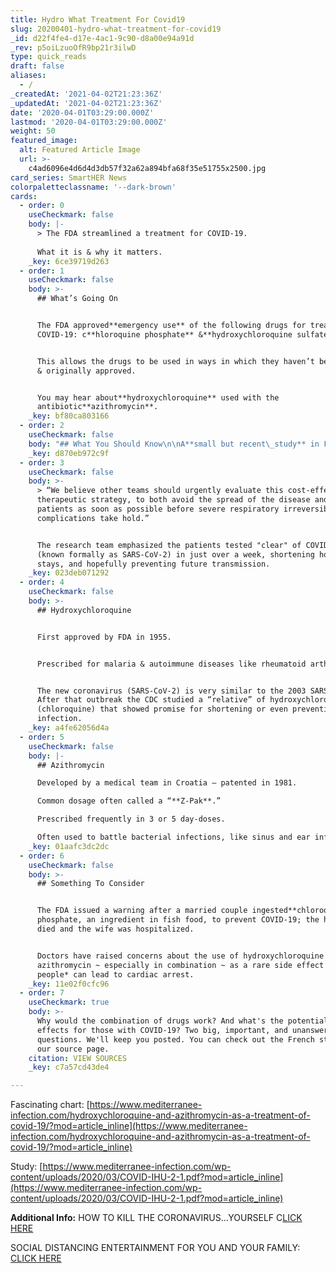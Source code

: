 ```yaml
---
title: Hydro What Treatment For Covid19
slug: 20200401-hydro-what-treatment-for-covid19
_id: d22f4fe4-d17e-4ac1-9c90-d8a00e94a91d
_rev: p5oiLzuoOfR9bp21r3ilwD
type: quick_reads
draft: false
aliases:
  - /
_createdAt: '2021-04-02T21:23:36Z'
_updatedAt: '2021-04-02T21:23:36Z'
date: '2020-04-01T03:29:00.000Z'
lastmod: '2020-04-01T03:29:00.000Z'
weight: 50
featured_image:
  alt: Featured Article Image
  url: >-
    c4ad6096e4d6d4d3db57f32a62a894bfa68f35e51755x2500.jpg
card_series: SmartHER News
colorpaletteclassname: '--dark-brown'
cards:
  - order: 0
    useCheckmark: false
    body: |-
      > The FDA streamlined a treatment for COVID-19.  
        
      What it is & why it matters.
    _key: 6ce39719d263
  - order: 1
    useCheckmark: false
    body: >-
      ## What’s Going On


      The FDA approved**emergency use** of the following drugs for treating
      COVID-19: c**hloroquine phosphate** &**hydroxychloroquine sulfate**.


      This allows the drugs to be used in ways in which they haven’t been tested
      & originally approved.


      You may hear about**hydroxychloroquine** used with the
      antibiotic**azithromycin**.
    _key: bf80ca803166
  - order: 2
    useCheckmark: false
    body: "## What You Should Know\n\nA**small but recent\_study** in France showed some positive results of using a combination of hydroxychloroquine and azithromycin for patients with COVID-19.\n\nThe study examined 80 patients who received the drugs. They ranged in age from 18 to 88-yrs-old, more than half had preexisting conditions.**ALL RECOVERED** except two: an 86-yr-old died & a 74-yr-old remained in ICU."
    _key: d870eb972c9f
  - order: 3
    useCheckmark: false
    body: >-
      > “We believe other teams should urgently evaluate this cost-effective
      therapeutic strategy, to both avoid the spread of the disease and treat
      patients as soon as possible before severe respiratory irreversible
      complications take hold.”


      The research team emphasized the patients tested "clear" of COVID-19
      (known formally as SARS-CoV-2) in just over a week, shortening hospital
      stays, and hopefully preventing future transmission.
    _key: 023deb071292
  - order: 4
    useCheckmark: false
    body: >-
      ## Hydroxychloroquine


      First approved by FDA in 1955.


      Prescribed for malaria & autoimmune diseases like rheumatoid arthritis.


      The new coronavirus (SARS-CoV-2) is very similar to the 2003 SARS virus.
      After that outbreak the CDC studied a “relative” of hydroxychloroquine
      (chloroquine) that showed promise for shortening or even preventing
      infection.
    _key: a4fe62056d4a
  - order: 5
    useCheckmark: false
    body: |-
      ## Azithromycin

      Developed by a medical team in Croatia – patented in 1981.

      Common dosage often called a “**Z-Pak**.”

      Prescribed frequently in 3 or 5 day-doses.

      Often used to battle bacterial infections, like sinus and ear infections.
    _key: 01aafc3dc2dc
  - order: 6
    useCheckmark: false
    body: >-
      ## Something To Consider


      The FDA issued a warning after a married couple ingested**chloroquine**
      phosphate, an ingredient in fish food, to prevent COVID-19; the husband
      died and the wife was hospitalized.


      Doctors have raised concerns about the use of hydroxychloroquine &
      azithromycin ~ especially in combination ~ as a rare side effect in *some
      people* can lead to cardiac arrest.
    _key: 11e02f0cfc96
  - order: 7
    useCheckmark: true
    body: >-
      Why would the combination of drugs work? And what's the potential side
      effects for those with COVID-19? Two big, important, and unanswered
      questions. We'll keep you posted. You can check out the French study on
      our source page.
    citation: VIEW SOURCES
    _key: c7a57cd43de4

---
```

Fascinating chart: [https://www.mediterranee-infection.com/hydroxychloroquine-and-azithromycin-as-a-treatment-of-covid-19/?mod=article_inline](https://www.mediterranee-infection.com/hydroxychloroquine-and-azithromycin-as-a-treatment-of-covid-19/?mod=article_inline)

Study: [https://www.mediterranee-infection.com/wp-content/uploads/2020/03/COVID-IHU-2-1.pdf?mod=article_inline](https://www.mediterranee-infection.com/wp-content/uploads/2020/03/COVID-IHU-2-1.pdf?mod=article_inline)

**Additional Info:** HOW TO KILL THE CORONAVIRUS…YOURSELF C[LICK HERE](https://smarthernews.com/article/how-to-kill-the-new-coronavirus/)

SOCIAL DISTANCING ENTERTAINMENT FOR YOU AND YOUR FAMILY: [CLICK HERE](https://smarthernews.com/article/social-distancing-entertainment-for-you-your-family/)
